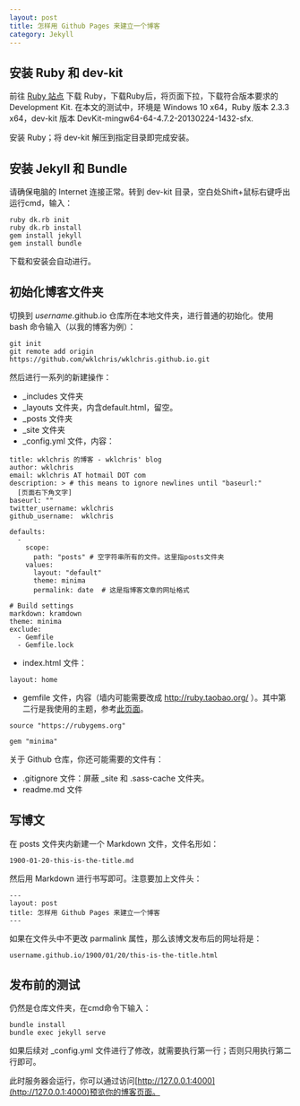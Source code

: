 ```yaml
---
layout: post
title: 怎样用 Github Pages 来建立一个博客
category: Jekyll
---
```


## 安装 Ruby 和 dev-kit

前往 [Ruby 站点](http://rubyinstaller.org/downloads/) 下载 Ruby，下载Ruby后，将页面下拉，下载符合版本要求的 Development Kit. 在本文的测试中，环境是 Windows 10 x64，Ruby 版本 2.3.3 x64，dev-kit 版本 DevKit-mingw64-64-4.7.2-20130224-1432-sfx. 

安装 Ruby；将 dev-kit 解压到指定目录即完成安装。

## 安装 Jekyll 和 Bundle
请确保电脑的 Internet 连接正常。转到 dev-kit 目录，空白处Shift+鼠标右键呼出运行cmd，输入：
```
ruby dk.rb init  
ruby dk.rb install  
gem install jekyll  
gem install bundle
```

下载和安装会自动进行。

## 初始化博客文件夹
切换到 *username*.github.io 仓库所在本地文件夹，进行普通的初始化。使用 bash 命令输入（以我的博客为例）：
```
git init
git remote add origin https://github.com/wklchris/wklchris.github.io.git
```

然后进行一系列的新建操作：

- \_includes 文件夹
- \_layouts 文件夹，内含default.html，留空。
- \_posts 文件夹
- \_site 文件夹
- \_config.yml 文件，内容：  

```
title: wklchris 的博客 - wklchris' blog
author: wklchris
email: wklchris AT hotmail DOT com
description: > # this means to ignore newlines until "baseurl:"
  [页面右下角文字]
baseurl: ""
twitter_username: wklchris
github_username:  wklchris

defaults:
  -
    scope:
      path: "posts" # 空字符串所有的文件。这里指posts文件夹
    values:
      layout: "default"
      theme: minima
      permalink: date  # 这是指博客文章的网址格式

# Build settings
markdown: kramdown
theme: minima
exclude:
  - Gemfile
  - Gemfile.lock
```

- index.html 文件：

```
layout: home
```

- gemfile 文件，内容（墙内可能需要改成 http://ruby.taobao.org/ ）。其中第二行是我使用的主题，参考[此页面](https://pages.github.com/themes/)。

```
source "https://rubygems.org"

gem "minima"
```

关于 Github 仓库，你还可能需要的文件有：

- .gitignore 文件：屏蔽 _site 和 .sass-cache 文件夹。
- readme.md 文件

## 写博文

在 posts 文件夹内新建一个 Markdown 文件，文件名形如：

    1900-01-20-this-is-the-title.md

然后用 Markdown 进行书写即可。注意要加上文件头：

```
---
layout: post
title: 怎样用 Github Pages 来建立一个博客
---
```

如果在文件头中不更改 parmalink 属性，那么该博文发布后的网址将是：

    username.github.io/1900/01/20/this-is-the-title.html

## 发布前的测试

仍然是仓库文件夹，在cmd命令下输入：
```
bundle install
bundle exec jekyll serve
```

如果后续对 \_config.yml 文件进行了修改，就需要执行第一行；否则只用执行第二行即可。

此时服务器会运行，你可以通过访问[http://127.0.0.1:4000](http://127.0.0.1:4000)预览你的博客页面。